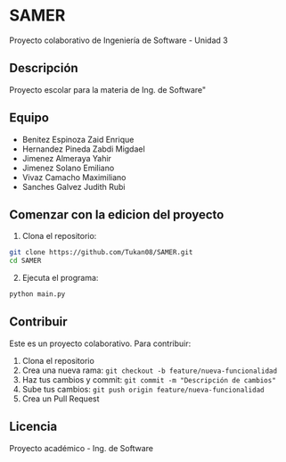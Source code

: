 # SAMER

Proyecto colaborativo de Ingeniería de Software - Unidad 3

## Descripción

Proyecto escolar para la materia de Ing. de Software"

## Equipo

- Benitez Espinoza Zaid Enrique
- Hernandez Pineda Zabdi Migdael
- Jimenez Almeraya Yahir
- Jimenez Solano Emiliano
- Vivaz Camacho Maximiliano
- Sanches Galvez Judith Rubi

## Comenzar con la edicion del proyecto

1. Clona el repositorio:
```bash
git clone https://github.com/Tukan08/SAMER.git
cd SAMER
```

2. Ejecuta el programa:
```bash
python main.py
```

## Contribuir

Este es un proyecto colaborativo. Para contribuir:

1. Clona el repositorio
2. Crea una nueva rama: `git checkout -b feature/nueva-funcionalidad`
3. Haz tus cambios y commit: `git commit -m "Descripción de cambios"`
4. Sube tus cambios: `git push origin feature/nueva-funcionalidad`
5. Crea un Pull Request

## Licencia

Proyecto académico - Ing. de Software 
